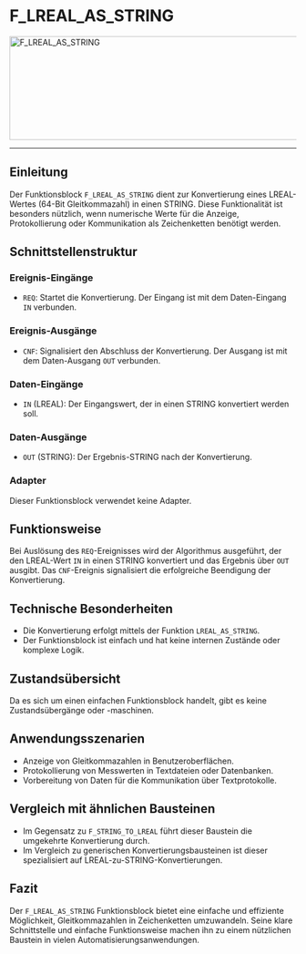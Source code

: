 # F_LREAL_AS_STRING

<img width="1267" height="182" alt="F_LREAL_AS_STRING" src="https://github.com/user-attachments/assets/88c6651f-c602-4b8e-b6cf-f3d9c6907ff0" />

* * * * * * * * * *
## Einleitung
Der Funktionsblock `F_LREAL_AS_STRING` dient zur Konvertierung eines LREAL-Wertes (64-Bit Gleitkommazahl) in einen STRING. Diese Funktionalität ist besonders nützlich, wenn numerische Werte für die Anzeige, Protokollierung oder Kommunikation als Zeichenketten benötigt werden.

## Schnittstellenstruktur

### **Ereignis-Eingänge**
- `REQ`: Startet die Konvertierung. Der Eingang ist mit dem Daten-Eingang `IN` verbunden.

### **Ereignis-Ausgänge**
- `CNF`: Signalisiert den Abschluss der Konvertierung. Der Ausgang ist mit dem Daten-Ausgang `OUT` verbunden.

### **Daten-Eingänge**
- `IN` (LREAL): Der Eingangswert, der in einen STRING konvertiert werden soll.

### **Daten-Ausgänge**
- `OUT` (STRING): Der Ergebnis-STRING nach der Konvertierung.

### **Adapter**
Dieser Funktionsblock verwendet keine Adapter.

## Funktionsweise
Bei Auslösung des `REQ`-Ereignisses wird der Algorithmus ausgeführt, der den LREAL-Wert `IN` in einen STRING konvertiert und das Ergebnis über `OUT` ausgibt. Das `CNF`-Ereignis signalisiert die erfolgreiche Beendigung der Konvertierung.

## Technische Besonderheiten
- Die Konvertierung erfolgt mittels der Funktion `LREAL_AS_STRING`.
- Der Funktionsblock ist einfach und hat keine internen Zustände oder komplexe Logik.

## Zustandsübersicht
Da es sich um einen einfachen Funktionsblock handelt, gibt es keine Zustandsübergänge oder -maschinen.

## Anwendungsszenarien
- Anzeige von Gleitkommazahlen in Benutzeroberflächen.
- Protokollierung von Messwerten in Textdateien oder Datenbanken.
- Vorbereitung von Daten für die Kommunikation über Textprotokolle.

## Vergleich mit ähnlichen Bausteinen
- Im Gegensatz zu `F_STRING_TO_LREAL` führt dieser Baustein die umgekehrte Konvertierung durch.
- Im Vergleich zu generischen Konvertierungsbausteinen ist dieser spezialisiert auf LREAL-zu-STRING-Konvertierungen.

## Fazit
Der `F_LREAL_AS_STRING` Funktionsblock bietet eine einfache und effiziente Möglichkeit, Gleitkommazahlen in Zeichenketten umzuwandeln. Seine klare Schnittstelle und einfache Funktionsweise machen ihn zu einem nützlichen Baustein in vielen Automatisierungsanwendungen.
